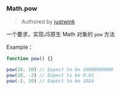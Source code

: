 ### Math.pow

> Authored by [justwink](https://github.com/justwink)

一个要求，实现JS原生 Math 对象的 `pow` 方法

Example：

```ts
function pow() {}

pow(10, 10) // Expect to be 10000000000
pow(10, -2) // Expect to be 0.01
pow(-2, 10) // Expect to be 1024
```

